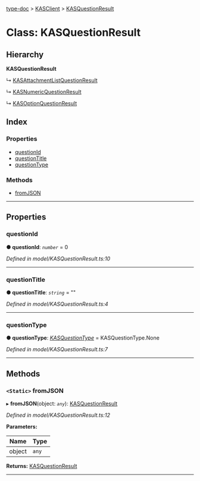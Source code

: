 [type-doc](../README.md) > [KASClient](../modules/kasclient.md) > [KASQuestionResult](../classes/kasclient.kasquestionresult.md)

# Class: KASQuestionResult

## Hierarchy

**KASQuestionResult**

↳  [KASAttachmentListQuestionResult](kasclient.kasattachmentlistquestionresult.md)

↳  [KASNumericQuestionResult](kasclient.kasnumericquestionresult.md)

↳  [KASOptionQuestionResult](kasclient.kasoptionquestionresult.md)

## Index

### Properties

* [questionId](kasclient.kasquestionresult.md#questionid)
* [questionTitle](kasclient.kasquestionresult.md#questiontitle)
* [questionType](kasclient.kasquestionresult.md#questiontype)

### Methods

* [fromJSON](kasclient.kasquestionresult.md#fromjson)

---

## Properties

<a id="questionid"></a>

###  questionId

**● questionId**: *`number`* = 0

*Defined in model/KASQuestionResult.ts:10*

___
<a id="questiontitle"></a>

###  questionTitle

**● questionTitle**: *`string`* = ""

*Defined in model/KASQuestionResult.ts:4*

___
<a id="questiontype"></a>

###  questionType

**● questionType**: *[KASQuestionType](../enums/kasclient.kasquestiontype.md)* =  KASQuestionType.None

*Defined in model/KASQuestionResult.ts:7*

___

## Methods

<a id="fromjson"></a>

### `<Static>` fromJSON

▸ **fromJSON**(object: *`any`*): [KASQuestionResult](kasclient.kasquestionresult.md)

*Defined in model/KASQuestionResult.ts:12*

**Parameters:**

| Name | Type |
| ------ | ------ |
| object | `any` |

**Returns:** [KASQuestionResult](kasclient.kasquestionresult.md)

___

